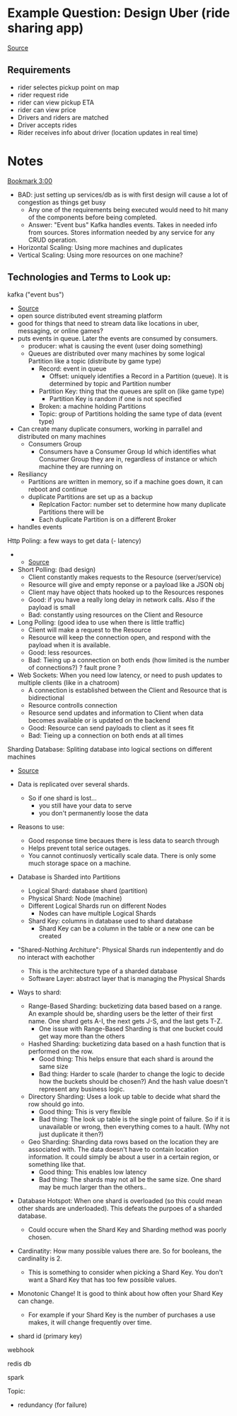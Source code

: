# Example Question: Design Uber (ride sharing app)
<a href="https://www.youtube.com/watch?v=R_agd5qZ26Y&list=WL&index=10" target="_blank">Source</a>

## Requirements
* rider selectes pickup point on map
* rider request ride
* rider can view pickup ETA 
* rider can view price
* Drivers and riders are matched
* Driver accepts rides
* Rider receives info about driver (location updates in real time)

# Notes
[Bookmark 3:00](https://youtu.be/R_agd5qZ26Y?t=180)
* BAD: just setting up services/db as is with first design will cause a lot of congestion as things get busy
    * Any one of the requirements being executed would need to hit many of the components before being completed.
    * Answer: "Event bus" Kafka handles events. Takes in needed info from sources. Stores information needed by any service for any CRUD operation.
* Horizontal Scaling: Using more machines and duplicates
* Vertical Scaling: Using more resources on one machine?

## Technologies and Terms to Look up:
kafka ("event bus")
- <a href="https://youtu.be/Ch5VhJzaoaI?si=mpVnT6yKP2XiUSIS" target="_blank">Source</a>
- open source distributed event streaming platform
- good for things that need to stream data like locations in uber, messaging, or online games?
- puts events in queue. Later the events are consumed by consumers.
    - producer: what is causing the event (user doing something)
    - Queues are distributed over many machines by some logical Partition like a topic (distribute by game type)
        - Record: event in queue
            - Offset: uniquely identifies a Record in a Partition (queue). It is determined by topic and Partition number
        - Partition Key: thing that the queues are split on (like game type)
            - Partition Key is random if one is not specified
        - Broken: a machine holding Partitions
        - Topic: group of Partitions holding the same type of data (event type)
- Can create many duplicate consumers, working in parrallel and distributed on many machines
    - Consumers Group
        - Consumers have a Consumer Group Id which identifies what Consumer Group they are in, regardless of instance or which machine they are running on
- Resiliancy
    - Partitions are written in memory, so if a machine goes down, it can reboot and continue
    - duplicate Partitions are set up as a backup
        - Replcation Factor: number set to determine how many duplicate Partitions there will be
        - Each duplicate Partition is on a different Broker
- handles events

Http Poling: a few ways to get data (- latency)
- - <a href="https://youtu.be/ZBM28ZPlin8?si=ZGRNYujRxo227bZP" target="_blank">Source</a>
- Short Polling: (bad design) 
    - Client constantly makes requests to the Resource (server/service)
    - Resource will give and empty reponse or a payload like a JSON obj
    - Client may have object thats hooked up to the Resources respones
    - Good: if you have a really long delay in network calls. Also if the payload is small
    - Bad: constantly using resources on the Client and Resource 
- Long Polling: (good idea to use when there is little traffic)
    - Client will make a request to the Resource
    - Resource will keep the connection open, and respond with the payload when it is available.
    - Good: less resources. 
    - Bad: Tieing up a connection on both ends (how limited is the number of connections?) ? fault prone ? 
- Web Sockets: When you need low latency, or need to push updates to multiple clients (like in a chatroom)
    - A connection is established between the Client and Resource that is bidirectional
    - Resource controlls connection 
    - Resource send updates and information to Client when data becomes available or is updated on the backend
    - Good: Resource can send payloads to client as it sees fit
    - Bad: Tieing up a connection on both ends at all times

Sharding Database: Spliting database into logical sections on different machines
- <a href="https://youtu.be/XP98YCr-iXQ?si=Nb_MLFlrd5Js2zbT" target="_blank">Source</a>
- Data is replicated over several shards. 
    - So if one shard is lost...
        - you still have your data to serve
        - you don't permanently loose the data
- Reasons to use:
    - Good response time becaues there is less data to search through
    - Helps prevent total serice outages. 
    - You cannot continuosly vertically scale data. There is only some much storage space on a machine.
- Database is Sharded into Partitions
    - Logical Shard: database shard (partition)
    - Physical Shard: Node (machine)
    - Different Logical Shards run on different Nodes 
        - Nodes can have multiple Logical Shards
    - Shard Key: columns in database used to shard database
        - Shard Key can be a column in the table or a new one can be created
- "Shared-Nothing Architure": Physical Shards run indepentently and do no interact with eachother
    - This is the architecture type of a sharded database
    - Software Layer: abstract layer that is managing the Physical Shards
- Ways to shard:
    - Range-Based Sharding: bucketizing data based based on a range. An example should be, sharding users be the letter of their first name. One shard gets A-I, the next gets J-S, and the last gets T-Z.
        - One issue with Range-Based Sharding is that one bucket could get way more than the others
    - Hashed Sharding: bucketizing data based on a hash function that is performed on the row.
        - Good thing: This helps ensure that each shard is around the same size
        - Bad thing: Harder to scale (harder to change the logic to decide how the buckets should be chosen?) And the hash value doesn't represent any business logic.
    - Directory Sharding: Uses a look up table to decide what shard the row should go into. 
        - Good thing: This is very flexible
        - Bad thing: The look up table is the single point of failure. So if it is unavailable or wrong, then everything comes to a hault. (Why not just duplicate it then?)
    - Geo Sharding: Sharding data rows based on the location they are associated with. The data doesn't have to contain location information. It could simply be about a user in a certain region, or something like that.
        - Good thing: This enables low latency
        - Bad thing: The shards may not all be the same size. One shard may be much larger than the others..
- Database Hotspot: When one shard is overloaded (so this could mean other shards are underloaded). This defeats the purpoes of a sharded database.
    - Could occure when the Shard Key and Sharding method was poorly chosen.
- Cardinatity: How many possible values there are. So for booleans, the cardinality is 2.
    - This is something to consider when picking a Shard Key. You don't want a Shard Key that has too few possible values.
- Monotonic Change! It is good to think about how often your Shard Key can change.
    - For example if your Shard Key is the number of purchases a use makes, it will change frequently over time.


- shard id (primary key)

webhook

redis db

spark

Topic:
- redundancy (for failure)

